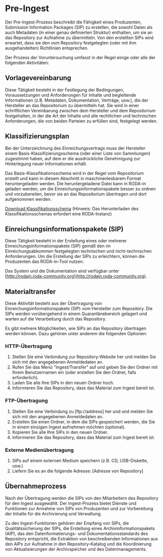 # Pre-Ingest

Der Pre-Ingest-Prozess beschreibt die Fähigkeit eines Produzenten, Submission Information Packages (SIP) zu erstellen, die sowohl Daten als auch Metadaten (in einer genau definierten Struktur) enthalten, um sie an das Repository zur Aufnahme zu übermitteln. Von den erstellten SIPs wird erwartet, dass sie den vom Repository festgelegten (oder mit ihm ausgehandelten) Richtlinien entsprechen.

Der Prozess der Voruntersuchung umfasst in der Regel einige oder alle der folgenden Aktivitäten:

## Vorlagevereinbarung

Diese Tätigkeit besteht in der Festlegung der Bedingungen, Voraussetzungen und Anforderungen für Inhalte und begleitende Informationen (z.B. Metadaten, Dokumentation, Verträge, usw.), die der Hersteller an das Repositorium zu übermitteln hat. Sie wird in einer schriftlichen Vereinbarung zwischen dem Hersteller und dem Repositorium festgehalten, in der die Art der Inhalte und alle rechtlichen und technischen Anforderungen, die von beiden Parteien zu erfüllen sind, festgelegt werden.

## Klassifizierungsplan

Bei der Unterzeichnung des Einreichungsvertrags muss der Hersteller einem Basis-Klassifizierungsschema (oder einer Liste von Sammlungen) zugestimmt haben, auf dem er die ausdrückliche Genehmigung zur Hinterlegung neuer Informationen erhält.

Das Basis-Klassifikationsschema wird in der Regel vom Repositorium erstellt und kann in diesem Abschnitt in maschinenlesbarem Format heruntergeladen werden. Die heruntergeladene Datei kann in RODA-in geladen werden, um die Einreichungsinformationspakete besser zu ordnen und vorzubereiten, bevor sie an das Repositorium übertragen und dort aufgenommen werden.

[Download Klassifikationsschema](/api/v2/classification-plans) (Hinweis: Das Herunterladen des Klassifikationsschemas erfordert eine RODA-Instanz)

## Einreichungsinformationspakete (SIP)

Diese Tätigkeit besteht in der Erstellung eines oder mehrerer Einreichungsinformationspakete (SIP) gemäß den im Einreichungsabkommen festgelegten technischen und nicht-technischen Anforderungen. Um die Erstellung der SIPs zu erleichtern, können die Produzenten das RODA-in-Tool nutzen.

Das System und die Dokumentation sind verfügbar unter [http://rodain.roda-community.org](http://rodain.roda-community.org).


## Materialtransfer

Diese Aktivität besteht aus der Übertragung von Einreichungsinformationspakete (SIP) vom Hersteller zum Repository. Die SIPs werden vorübergehend in einem Quarantänebereich gelagert und warten auf die Verarbeitung durch das Repository.

Es gibt mehrere Möglichkeiten, wie SIPs an das Repository übertragen werden können. Dazu gehören unter anderem die folgenden Optionen:

### HTTP-Übertragung

1. Stellen Sie eine Verbindung zur Repository-Website her und melden Sie sich mit den angegebenen Anmeldedaten an.
2. Rufen Sie das Menü "Ingest/Transfer" auf und geben Sie den Ordner mit Ihrem Benutzernamen ein (oder erstellen Sie den Ordner, falls erforderlich).
3. Laden Sie alle Ihre SIPs in den neuen Ordner hoch.
4. Informieren Sie das Repository, dass das Material zum Ingest bereit ist.

### FTP-Übertragung

1. Stellen Sie eine Verbindung zu [ftp://address] her und und melden Sie sich mit den angegebenen Anmeldedaten an.
2. Erstellen Sie einen Ordner, in dem die SIPs gespeichert werden, die Sie in einem einzigen Ingest aufnehmen möchten (optional).
3. Kopieren Sie alle Ihre SIPs in den neuen Ordner.
4. Informieren Sie das Repository, dass das Material zum Ingest bereit ist.

### Externe Medienübertragung

1. SIPs auf einem externen Medium speichern (z.B. CD, USB-Diskette, usw.)
2. Liefern Sie es an die folgende Adresse: [Adresse von Repository]

## Übernahmeprozess

Nach der Übertragung werden die SIPs von den Mitarbeitern des Repository für den Ingest ausgewählt. Der Ingest-Prozess bietet Dienste und Funktionen zur Annahme von SIPs von Produzenten und zur Vorbereitung der Inhalte für die Archivierung und Verwaltung.

Zu den Ingest-Funktionen gehören der Empfang von SIPs, die Qualitätssicherung der SIPs, die Erstellung eines Archivinformationspakets (AIP), das den Datenformatierungs- und Dokumentationsstandards des Repository entspricht, die Extraktion von beschreibenden Informationen aus den AIPs zur Aufnahme in den Repository-Katalog und die Koordinierung von Aktualisierungen der Archivspeicher und des Datenmanagements.


